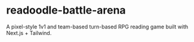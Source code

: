 # readoodle-battle-arena
A pixel-style 1v1 and team-based turn-based RPG reading game built with Next.js + Tailwind.
